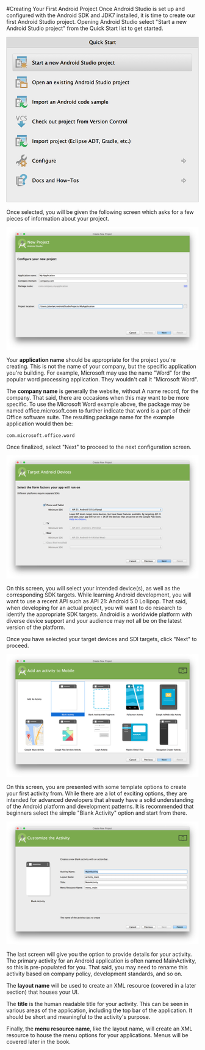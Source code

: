 #Creating Your First Android Project
Once Android Studio is set up and configured with the Android SDK and JDK7 installed, it is time to create our first Android Studio project.  Opening Android Studio select "Start a new Android Studio project" from the Quick Start list to get started.

![](quickstart.png)

Once selected, you will be given the following screen which asks for a few pieces of information about your project.

![](create_1.png)

Your **application name** should be appropriate for the project you're creating. This is not the name of your company, but the specific application you're building.  For example, Microsoft may use the name "Word" for the popular word processing application.  They wouldn't call it "Microsoft Word".

The **company name** is generally the website, without A name record, for the company.  That said, there are occasions when this may want to be more specific.  To use the Microsoft Word example above, the package may be named office.microsoft.com to further indicate that word is a part of their Office software suite.  The resulting package name for the example application would then be:

```
com.microsoft.office.word
```

Once finalized, select "Next" to proceed to the next configuration screen.

![](create_2.png)

On this screen, you will select your intended device(s), as well as the corresponding SDK targets.  While learning Android development, you will want to use a recent API such as API 21: Android 5.0 Lollipop.  That said, when developing for an actual project, you will want to do research to identify the appropriate SDK targets.  Android is a worldwide platform with diverse device support and your audience may not all be on the latest version of the platform.

Once you have selected your target devices and SDI targets, click "Next" to proceed.

![](create_3.png)

On this screen, you are presented with some template options to create your first activity from.  While there are a lot of exciting options, they are intended for advanced developers that already have a solid understanding of the Android platform and development patterns.  It is recommended that beginners select the simple "Blank Activity" option and start from there.

![](create_4.png)

The last screen will give you the option to provide details for your activity.  The primary activity for an Android application is often named MainActivity, so this is pre-populated for you.  That said, you may need to rename this activity based on company policy, development standards, and so on.  

The **layout name** will be used to create an XML resource (covered in a later section) that houses your UI.

The **title** is the human readable title for your activity.  This can be seen in various areas of the application, including the top bar of the application.  It should be short and meaningful to the activity's purpose.

Finally, the **menu resource name**, like the layout name, will create an XML resource to house the menu options for your applications.  Menus will be covered later in the book.